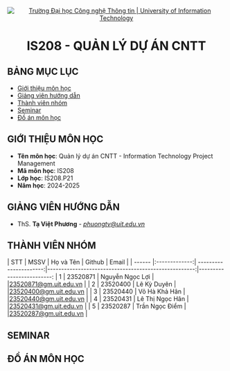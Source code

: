 <p align="center">
  <a href="https://www.uit.edu.vn/" title="Trường Đại học Công nghệ Thông tin" style="border: 5;">
    <img src="https://i.imgur.com/WmMnSRt.png" alt="Trường Đại học Công nghệ Thông tin | University of Information Technology">
  </a>
</p>

<!-- Title -->
<h1 align="center"><b>IS208 - QUẢN LÝ DỰ ÁN CNTT</b></h1>



## BẢNG MỤC LỤC
* [ Giới thiệu môn học](#gioithieumonhoc)
* [ Giảng viên hướng dẫn](#giangvien)
* [ Thành viên nhóm](#thanhvien)
* [ Seminar](#seminar)
* [ Đồ án môn học](#doan)


## GIỚI THIỆU MÔN HỌC
<a name="gioithieumonhoc"></a>
* **Tên môn học**: Quản lý dự án CNTT - Information Technology Project Management
* **Mã môn học**: IS208
* **Lớp học**: IS208.P21
* **Năm học**: 2024-2025


## GIẢNG VIÊN HƯỚNG DẪN
<a name="giangvien"></a>
* ThS. **Tạ Việt Phương** - *phuongtv@uit.edu.vn*


## THÀNH VIÊN NHÓM
<a name="thanhvien"></a>
| STT    | MSSV          | Họ và Tên              | Github                                               | Email                   |
| ------ |:-------------:| ----------------------:|-----------------------------------------------------:|-------------------------:
| 1      | 23520871      | Nguyễn Ngọc Lợi        |                                                      |23520871@gm.uit.edu.vn   |
| 2      | 23520400      | Lê Kỳ Duyên            |                                                      |23520400@gm.uit.edu.vn   |
| 3      | 23520440      | Võ Hà Khả Hân          |                                                      |23520440@gm.uit.edu.vn   |
| 4      | 23520431      | Lê Thị Ngọc Hân        |                                                      |23520431@gm.uit.edu.vn   |
| 5      | 23520287      | Trần Ngọc Điểm         |                                                      |23520287@gm.uit.edu.vn   |

## SEMINAR
<a name="seminar"></a>



## ĐỒ ÁN MÔN HỌC
<a name="doan"></a>

